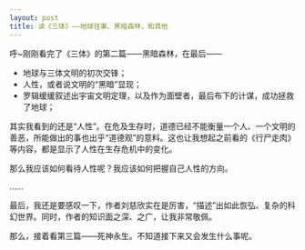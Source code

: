 ```yaml
---
layout: post
title: 读《三体》——地球往事、黑暗森林，和其他
---
```


呼~刚刚看完了《三体》的第二篇——黑暗森林，在最后——

- 地球与三体文明的初次交锋；
- 人性，或者说文明的“黑暗”显现；
- 罗辑缓缓叙述出宇宙文明定理，以及作为面壁者，最后布下的计谋，成功拯救了地球；

其实我看到的还是“人性”。在危及生存时，道德已经不能衡量一个人、一个文明的善恶，所能做出的事也出乎“道德观”的意料。这也让我想起之前看的《行尸走肉》等内容，都是显示了人性在生存危机中的变化。

那么我应该如何看待人性呢？我应该如何把握自己人性的方向。

……

最后，我还是要感叹一下，作者刘慈欣实在是厉害，“描述”出如此恢弘、复杂的科幻世界。同时，作者的知识面之深、之广，让我非常敬佩。

那么，接着看第三篇——死神永生。不知道接下来又会发生什么事呢。